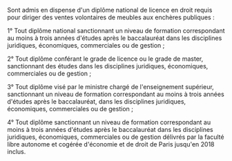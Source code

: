 Sont admis en dispense d'un diplôme national de licence en droit requis pour diriger des ventes volontaires de meubles aux enchères publiques :

1° Tout diplôme national sanctionnant un niveau de formation correspondant au moins à trois années d'études après le baccalauréat dans les disciplines juridiques, économiques, commerciales ou de gestion ;

2° Tout diplôme conférant le grade de licence ou le grade de master, sanctionnant des études dans les disciplines juridiques, économiques, commerciales ou de gestion ;

3° Tout diplôme visé par le ministre chargé de l'enseignement supérieur, sanctionnant un niveau de formation correspondant au moins à trois années d'études après le baccalauréat, dans les disciplines juridiques, économiques, commerciales ou de gestion ;

4° Tout diplôme sanctionnant un niveau de formation correspondant au moins à trois années d'études après le baccalauréat dans les disciplines juridiques, économiques, commerciales ou de gestion délivrés par la faculté libre autonome et cogérée d'économie et de droit de Paris jusqu'en 2018 inclus.
